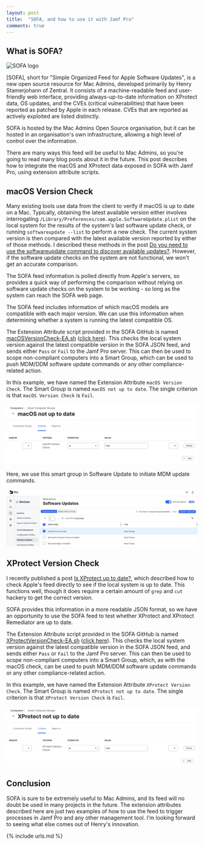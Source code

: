 ```yaml
---
layout: post
title:  "SOFA, and how to use it with Jamf Pro"
comments: true
---
```


## What is SOFA?

![SOFA logo](https://sofa.macadmins.io/images/custom_logo.png)

[SOFA], short for "Simple Organized Feed for Apple Software Updates", is a new open source resource for Mac Admins, developed primarily by Henry Stamerjohann of Zentral. It consists of a machine-readable feed and user-friendly web interface, providing always-up-to-date information on XProtect data, OS updates, and the CVEs (critical vulnerabilities) that have been reported as patched by Apple in each release. CVEs that are reported as actively exploited are listed distinctly.

SOFA is hosted by the Mac Admins Open Source organisation, but it can be hosted in an organisation's own infrastructure, allowing a high level of control over the information.

There are many ways this feed will be useful to Mac Admins, so you're going to read many blog posts about it in the future. This post describes how to integrate the macOS and XProtect data exposed in SOFA with Jamf Pro, using extension attribute scripts.

## macOS Version Check

Many existing tools use data from the client to verify if macOS is up to date on a Mac. Typically, obtaining the latest available version either involves interrogating `/Library/Preferences/com.apple.SoftwareUpdate.plist` on the local system for the results of the system's last software update check, or running `softwareupdate --list` to perform a new check. The current system version is then compared with the latest available version reported by either of those methods. I described these methods in the post [Do you need to use the softwareupdate command to discover available updates?][1]. However, if the software update checks on the system are not functional, we won't get an accurate comparison.

The SOFA feed information is polled directly from Apple's servers, so provides a quick way of performing the comparison without relying on software update checks on the system to be working - so long as the system can reach the SOFA web page. 

The SOFA feed includes information of which macOS models are compatible with each major version. We can use this information when determining whether a system is running the latest compatible OS.

The Extension Attribute script provided in the SOFA GitHub is named [macOSVersionCheck-EA.sh][3] ([click here][3]). This checks the local system version against the latest compatible version in the SOFA JSON feed, and sends either `Pass` or `Fail` to the Jamf Pro server. This can then be used to scope non-compliant computers into a Smart Group, which can be used to push MDM/DDM software update commands or any other compliance-related action.

In this example, we have named the Extension Attribute `macOS Version Check`. The Smart Group is named `macOS not up to date`. The single criterion is that `macOS Version Check` is `Fail`.

![macOS not up to date smart group](/assets/images/macOS-not-up-to-date-smart-group.png)

Here, we use this smart group in Software Update to initiate MDM update commands.

![Software Update Beta](/assets/images/software-update-beta-scope.png)

## XProtect Version Check

I recently published a post [Is XProtect up to date?][2], which described how to check Apple's feed directly to see if the local system is up to date. This functions well, though it does require a certain amount of `grep` and `cut` hackery to get the correct version. 

SOFA provides this information in a more readable JSON format, so we have an opportunity to use the SOFA feed to test whether XProtect and XProtect Remediator are up to date.

The Extension Attribute script provided in the SOFA GitHub is named [XProtectVersionCheck-EA.sh][4] ([click here][4]). This checks the local system version against the latest compatible version in the SOFA JSON feed, and sends either `Pass` or `Fail` to the Jamf Pro server. This can then be used to scope non-compliant computers into a Smart Group, which, as with the macOS check, can be used to push MDM/DDM software update commands or any other compliance-related action.

In this example, we have named the Extension Attribute `XProtect Version Check`. The Smart Group is named `XProtect not up to date`. The single criterion is that `XProtect Version Check` is `Fail`.

![XProtect not up to date smart group](/assets/images/xprotect-not-up-to-date-smart-group.png)

## Conclusion

SOFA is sure to be extremely useful to Mac Admins, and its feed will no doubt be used in many projects in the future. The extension attributes described here are just two examples of how to use the feed to trigger processes in Jamf Pro and any other management tool. I'm looking forward to seeing what else comes out of Henry's innovation.

[1]: https://grahamrpugh.com/2022/09/29/software-update-check.html
[2]: https://grahamrpugh.com/2023/12/06/xprotect-version-check.html
[3]: https://github.com/macadmins/sofa/blob/main/tool-scripts/macOSVersionCheck-EA.sh
[4]: https://github.com/macadmins/sofa/blob/main/tool-scripts/XProtectVersionCheck-EA.sh

{% include urls.md %}
